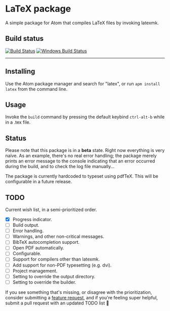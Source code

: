 # LaTeX package
A simple package for Atom that compiles LaTeX files by invoking latexmk.

## Build status
[![Build Status](http://img.shields.io/travis/thomasjo/atom-latex.svg?style=flat)](https://travis-ci.org/thomasjo/atom-latex)
[![Windows Build Status](http://img.shields.io/appveyor/ci/thomasjo/atom-latex.svg?style=flat)](https://ci.appveyor.com/project/thomasjo/atom-latex/branch/master)

---

## Installing
Use the Atom package manager and search for "latex", or run `apm install latex`
from the command line.

## Usage
Invoke the `build` command by pressing the default keybind `ctrl-alt-b` while in
a .tex file.

## Status
Please note that this package is in a **beta** state. Right now everything is
very naïve. As an example, there's no real error handling; the package merely
prints an error message to the console indicating that an error occurred during
the build, and to check the log file manually...

The package is currently hardcoded to typeset using pdfTeX. This will be
configurable in a future release.

## TODO
Current wish list, in a semi-prioritized order.

- [x] Progress indicator.
- [ ] Build output.
 - [ ] Error handling.
 - [ ] Warnings, and other non-critical messages.
- [ ] BibTeX autocompletion support.
- [ ] Open PDF automatically.
 - [ ] Configurable.
- [ ] Support for compilers other than latexmk.
 - [ ] Add support for non-PDF typesetting (e.g. dvi).
- [ ] Project management.
 - [ ] Setting to override the output directory.
 - [ ] Setting to override the builder.

If you see something that's missing, or disagree with the prioritization,
consider submitting a [feature request](https://github.com/thomasjo/atom-latex/issues?labels=feature&state=open),
and if you're feeling super helpful, submit a pull request with an updated
TODO list :sparkling_heart:
